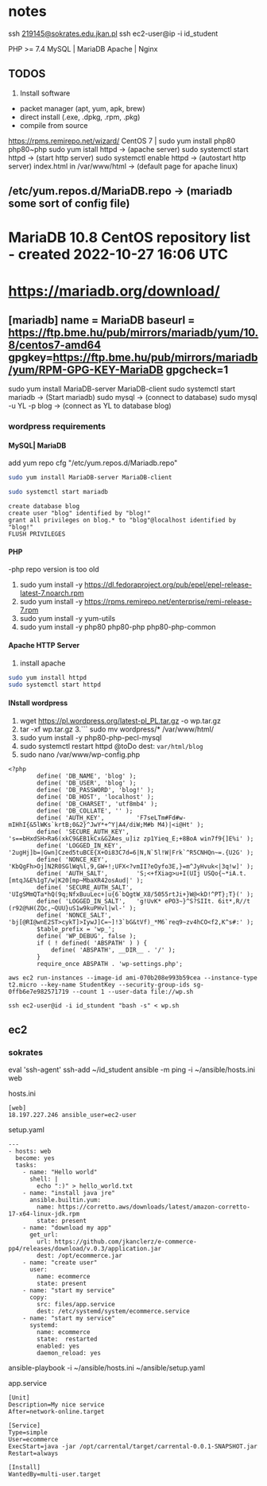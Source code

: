 # notes
ssh 219145@sokrates.edu.jkan.pl
ssh ec2-user@ip -i id_student

PHP >= 7.4 
MySQL | MariaDB 
Apache | Nginx

## TODOS
1. Install software
  - packet manager (apt, yum, apk, brew)
  - direct install (.exe, .dpkg, .rpm, .pkg)
  - compile from source

https://rpms.remirepo.net/wizard/   CentOS 7 | sudo yum install php80 php80~php
sudo yum istall httpd   ->   (apache server)
sudo systemctl start httpd    ->     (start http server)
sudo systemctl enable httpd     ->     (autostart http server)
index.html in /var/www/html    ->      (default page for apache linux)

/etc/yum.repos.d/MariaDB.repo     ->       (mariadb some sort of config file) 
-------------------------------------------------------------------
# MariaDB 10.8 CentOS repository list - created 2022-10-27 16:06 UTC
# https://mariadb.org/download/
[mariadb]
name = MariaDB
baseurl = https://ftp.bme.hu/pub/mirrors/mariadb/yum/10.8/centos7-amd64
gpgkey=https://ftp.bme.hu/pub/mirrors/mariadb/yum/RPM-GPG-KEY-MariaDB
gpgcheck=1
-------------------------------------------------------------------

sudo yum install MariaDB-server MariaDB-client
sudo systemctl start mariadb     ->     (Start mariadb)
sudo mysql     ->     (connect to database)
sudo mysql -u YL -p blog    ->     (connect as YL to database blog)

### wordpress requirements
#### MySQL| MariaDB
add yum repo cfg "/etc/yum.repos.d/Mariadb.repo"
```bash
sudo yum install MariaDB-server MariaDB-client
```
```bash
sudo systemctl start mariadb
```
```
create database blog
create user "blog" identified by "blog!"
grant all privileges on blog.* to "blog"@localhost identified by "blog!"
FLUSH PRIVILEGES
```
#### PHP

-php repo version is too old
1. sudo yum install -y https://dl.fedoraproject.org/pub/epel/epel-release-latest-7.noarch.rpm
2. sudo yum install -y https://rpms.remirepo.net/enterprise/remi-release-7.rpm
3. sudo yum install -y yum-utils
4. sudo yum install -y php80 php80-php php80-php-common

#### Apache HTTP Server
1. install apache
```bash
sudo yum install httpd
sudo systemctl start httpd
```

#### INstall wordpress
1. wget https://pl.wordpress.org/latest-pl_PL.tar.gz -o wp.tar.gz
2. tar -xf wp.tar.gz
3.```
sudo mv wordpress/* /var/www/html/
4. sudo yum install -y php80-php-pecl-mysql
5. sudo systemctl restart httpd
    @toDo dest: ``var/html/blog``
6. sudo nano /var/www/wp-config.php
```
<?php
        define( 'DB_NAME', 'blog' );
        define( 'DB_USER', 'blog' );
        define( 'DB_PASSWORD', 'blog!' );
        define( 'DB_HOST', 'localhost' );
        define( 'DB_CHARSET', 'utf8mb4' );
        define( 'DB_COLLATE', '' );
        define( 'AUTH_KEY',         'F7seLTm#Fd#w-mIHhI{&5lWKs`krtB;0&2}^JwY*+^Y|A4/diW;M#b M4)|<i@Ht' );
        define( 'SECURE_AUTH_KEY',  's==bHxdSH>Ra6(xkC9&EB1kCx&G2Aes_u]iz zp1Yieq_E;+8BoA win7f9{]E%i' );
        define( 'LOGGED_IN_KEY',    '2ugHj]b=|Gwn]Czed5tuBCE{X+Oi83C7d=6|N,N`5l!W|Frk`^R5CNHQn~=.{U2G' );
        define( 'NONCE_KEY',        'KbQgFh>Oj]N2R0SGlWq%l,9,GW+!;UFX<?vmII?eOyfo3E,}=m^JyHvuk<|3q!w]' );
        define( 'AUTH_SALT',        'S;<+fXiag>u+I(UIj USQo{~*iA.t.[mtqJ&E%1gT/w|K20[mp~MbaXR42osAud|' );
        define( 'SECURE_AUTH_SALT', 'UIgSMmQTa*hQ(9q;NfxBuuLec+|u{6`bQgtW_X8/5055rtJi+}W@<kD!^PT};T}(' );
        define( 'LOGGED_IN_SALT',   'g!UvK* ePO3~}^S?SIIt. 6it*,R//t (r92@%H(ZQc,~QUU}uS1w9kuPHvl|wl-' );
        define( 'NONCE_SALT',       'bj[@RI@wnE2ST>cykT]>IywJ]C=~]!3`bG&tVf)_*M6`req9~zv4hCO<f2,K^s#:' );
        $table_prefix = 'wp_';
        define( 'WP_DEBUG', false );
        if ( ! defined( 'ABSPATH' ) ) {
            define( 'ABSPATH', __DIR__ . '/' );
        }
        require_once ABSPATH . 'wp-settings.php';
```


```
aws ec2 run-instances --image-id ami-070b208e993b59cea --instance-type t2.micro --key-name StudentKey --security-group-ids sg-0ffb6e7e982571719 --count 1 --user-data file://wp.sh
```
```
ssh ec2-user@id -i id_stundent "bash -s" < wp.sh
```



## ec2
### sokrates
eval 'ssh-agent'
ssh-add ~/id_student
ansible -m ping -i ~/ansible/hosts.ini web

hosts.ini
```
[web]
18.197.227.246 ansible_user=ec2-user
```

setup.yaml
```
---
- hosts: web
  become: yes
  tasks:
    - name: "Hello world"
      shell: |
        echo ":)" > hello_world.txt
    - name: "install java jre"
      ansible.builtin.yum:
        name: https://corretto.aws/downloads/latest/amazon-corretto-17-x64-linux-jdk.rpm
        state: present
    - name: "download my app"
      get_url:
        url: https://github.com/jkanclerz/e-commerce-pp4/releases/download/v.0.3/application.jar
        dest: /opt/ecommerce.jar
    - name: "create user"
      user:
        name: ecommerce
        state: present
    - name: "start my service"
      copy:
        src: files/app.service
        dest: /etc/systemd/system/ecommerce.service
    - name: "start my service"
      systemd:
        name: ecommerce
        state:  restarted
        enabled: yes
        daemon_reload: yes
```
ansible-playbook -i ~/ansible/hosts.ini ~/ansible/setup.yaml

app.service
```
[Unit]
Description=My nice service
After=network-online.target

[Service]
Type=simple
User=ecommerce
ExecStart=java -jar /opt/carrental/target/carrental-0.0.1-SNAPSHOT.jar
Restart=always

[Install]
WantedBy=multi-user.target
```
